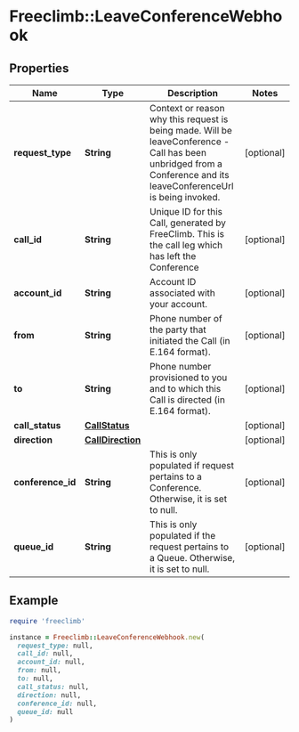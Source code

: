 # Freeclimb::LeaveConferenceWebhook

## Properties

| Name | Type | Description | Notes |
| ---- | ---- | ----------- | ----- |
| **request_type** | **String** | Context or reason why this request is being made. Will be leaveConference - Call has been unbridged from a Conference and its leaveConferenceUrl is being invoked. | [optional] |
| **call_id** | **String** | Unique ID for this Call, generated by FreeClimb. This is the call leg which has left the Conference | [optional] |
| **account_id** | **String** | Account ID associated with your account. | [optional] |
| **from** | **String** | Phone number of the party that initiated the Call (in E.164 format). | [optional] |
| **to** | **String** | Phone number provisioned to you and to which this Call is directed (in E.164 format). | [optional] |
| **call_status** | [**CallStatus**](CallStatus.md) |  | [optional] |
| **direction** | [**CallDirection**](CallDirection.md) |  | [optional] |
| **conference_id** | **String** | This is only populated if request pertains to a Conference. Otherwise, it is set to null. | [optional] |
| **queue_id** | **String** | This is only populated if the request pertains to a Queue. Otherwise, it is set to null. | [optional] |

## Example

```ruby
require 'freeclimb'

instance = Freeclimb::LeaveConferenceWebhook.new(
  request_type: null,
  call_id: null,
  account_id: null,
  from: null,
  to: null,
  call_status: null,
  direction: null,
  conference_id: null,
  queue_id: null
)
```

